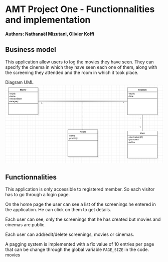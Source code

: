 # AMT Project One - Functionnalities and implementation

**Authors: Nathanaël Mizutani, Olivier Koffi**

## Business model

This application allow users to log the movies they have seen. They can specify the cinema in which they have seen each one of them, along with the screening they attended and the room in which it took place.<br/>

Diagram UML
 ![](./img/SchemaUML.png)

## Functionnalities

This application is only accessible to registered member. So each visitor has to go through a login page.

On the home page the user can see a list of the screenings he entered in the application. He can click on them to get details.

Each user can see, only the screenings that he has created but movies and cinemas are public.

Each user can add/edit/delete screenings, movies or cinemas.

A pagging system is implemented with a fix value of 10 entries per page that can be change through the global variable `PAGE_SIZE` in the code.
movies